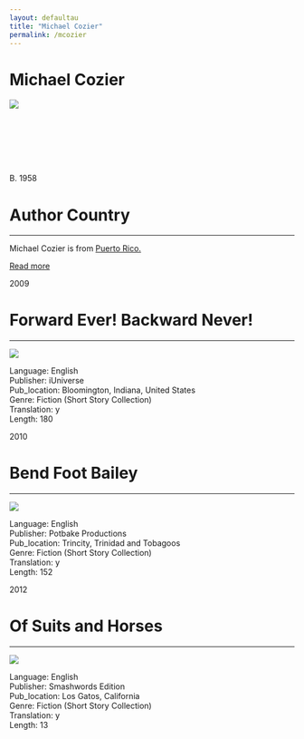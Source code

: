 ```yaml
---
layout: defaultau
title: "Michael Cozier"
permalink: /mcozier
---
```


<div class="content">
    <h1>Michael Cozier</h1>
    <div class="quote">
        <div><img src="https://www.bocaslitfest.com/wp-content/uploads/2021/02/Michael-Cozier.jpg" class="logo"></div>
    </div>
    <div class="timeline">
        <div style="padding-bottom:100px;"></div>
        <div class="block">
            <div class="date right"><p class="right"> B. 1958 </p></div>
            <div class="dot"></div>
            <div class="left first">
            <div class="author_country">
                <h1>Author Country</h1><hr>
          <div class="aclocation">  <p> Michael Cozier is from <a href="http://localhost:4000/37"> Puerto Rico.</a></p></div>
          <div class="acreadmore">  <a href="#">Read more</a></div>
            </div>
            </div>
        </div>
        <div class="block">
            <div class="date left"><p class="left">2009</p></div>
            <div class="dot"></div>
            <div class="right">
                <h1>Forward Ever! Backward Never!</h1><hr>
                <p><img src="https://images-na.ssl-images-amazon.com/images/I/51iWVAmSH0L._SY291_BO1,204,203,200_QL40_FMwebp_.jpg"></p>
 			<p> Language: English <br/>
                Publisher: iUniverse <br/>
                Pub_location: Bloomington, Indiana, United States <br/>
                Genre: Fiction (Short Story Collection) <br/>
                Translation: y <br/>
                Length: 180 <br/>                </p>
            </div>
        </div>
        <div class="block">
            <div class="date right"><p class="right">2010</p></div>
            <div class="dot"></div>
            <div class="left">
                <h1>Bend Foot Bailey</h1><hr>
                <p><img src="https://images-na.ssl-images-amazon.com/images/I/513rOTOfpbL._SX310_BO1,204,203,200_.jpg"></p>
                <p> Language: English <br/>
                Publisher: Potbake Productions <br/>
                Pub_location: Trincity, Trinidad and Tobagoos <br/>
                Genre: Fiction (Short Story Collection) <br/>
                  Translation: y <br/>
                Length: 152 <br/>                </p>
               </div>
       		   </div>
        <div class="block">
            <div class="date left"><p class="left hide">2012</p></div>
            <div class="dot"></div>
            <div class="right hide">
                <h1>Of Suits and Horses</h1><hr>
                <p><img src="https://kbimages1-a.akamaihd.net/090528a6-44f7-43ef-808c-b0e900346b6e/353/569/90/False/of-suits-and-horses.jpg"></p>
                <p> Language: English <br/>
                Publisher: Smashwords Edition <br/>
                Pub_location: Los Gatos, California <br/>
                Genre: Fiction (Short Story Collection) <br/>
                 Translation: y <br/>
                Length: 13 <br/>                </p>
            </div>
        </div>
